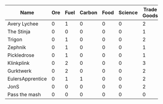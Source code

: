 | Name             | Ore | Fuel | Carbon | Food | Science | Trade Goods | Proposal Vouchers|
|------------------|-----|------|--------|------|---------|-------------|------------------|
| Avery Lychee     | 0   | 1    | 0      | 0    | 0       | 2           | 5                |
| The Stinja       | 0   | 0    | 0      | 0    | 0       | 1           | 3                |
| Trigon           | 0   | 1    | 0      | 0    | 0       | 2           | 5                |
| Zephnik          | 0   | 1    | 0      | 0    | 0       | 1           | 5                |
| Pickledrose      | 0   | 1    | 0      | 0    | 0       | 1           | 5                |
| Klinkplink       | 0   | 2    | 0      | 0    | 0       | 3           | 4                |
| Gurktwerk        | 0   | 2    | 0      | 0    | 0       | 2           | 5                |
| EulersApprentice | 0   | 1    | 1      | 0    | 0       | 2           | 4                |
| JonS             | 0   | 0    | 0      | 0    | 0       | 2           | 5                |
| Pass the mash    | 0   | 0    | 0      | 0    | 0       | 0           | 5                |


